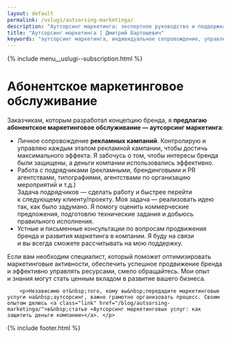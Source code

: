 ```yaml
---
layout: default
permalink: /uslugi/autsorsing-marketinga/
description: "Аутсорсинг маркетинга: экспертное руководство и поддержка в вопросах продвижения бренда, помощь в работе с подрядчиками, управление вашей маркетинговой активностью."
title: "Аутсорсинг маркетинга | Дмитрий Бартошевич"
keywords: "аутсорсинг маркетинга, индивидуальное сопровождение, управление подрядчиками, разработка стратегий, реализация стратегий, адаптация стратегий, бизнес-цели"
---
```


<div class="body__container">
  
  {% include menu__uslugi--subscription.html %}

<main class="section__content row-gap--l">
       


<div class="intro max-width-text"><h1 class="inline bold">Абонентское маркетинговое обслуживание</h1> </div>

<p> Заказчикам, которым разработал концепцию бренда, я&nbsp;<strong>предлагаю абонентское маркетинговое обслуживание&nbsp;&mdash; аутсорсинг маркетинга</strong>: </p>
		<ul class=""> 
			<li class="list-li"><span class="bold">Личное сопровождение <b>рекламных кампаний</b></span>. Контролирую и управляю каждым этапом рекламной кампании, чтобы достичь максимального эффекта. Я&nbsp;забочусь о том, чтобы интересы бренда были защищены, а деньги компании использовались эффективно.</li>
			<li class="list-li"><span class="bold">Работа с&nbsp;подрядчиками</span> (рекламными, брендинговыми и PR агентствами, типографиями, агентствами по организацию мероприятий и т.д.) <br/>
		 Задача подрядчиков&nbsp;— сделать работу и&nbsp;быстрее перейти к&nbsp;следующему клиенту/проекту. Моя задача&nbsp;— реализовать идею так, как было задумано. Я&nbsp;помогу оценить коммерческие предложения, подготовлю технические задания и&nbsp;добьюсь правильного исполнения. 
			</li>
			<li class="list-li"><span class="bold">Устные и&nbsp;письменные консультации</span> по&nbsp;вопросам продвижения бренда и&nbsp;развития маркетинга в&nbsp;компании. Я&nbsp;буду на&nbsp;связи и&nbsp;вы&nbsp;всегда сможете рассчитывать на&nbsp;мою поддержку.</li>
		</ul>
		<p> Если вам необходим специалист, который поможет оптимизировать маркетинговые активности, обеспечить успешное продвижение бренда и&nbsp;эффективно управлять ресурсами, смело обращайтесь. Мои опыт и&nbsp;знания могут стать ценным вкладом в&nbsp;развитие вашего бизнеса. </p>

		<p>Независимо от&nbsp;того, кому вы&nbsp;передадите маркетинговые услуги на&nbsp;аутсорсинг, важно грамотно организовать процесс. Своим опытом делюсь <a class="link" href="/blog/autsorsing-marketinga/">в&nbsp;статье «Аутсорсинг маркетинговых услуг: как защитить деньги компании»</a>. </p>
    
</main>

{% include footer.html %}
</div>



